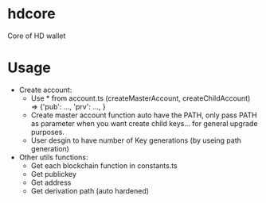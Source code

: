 # hdcore

Core of HD wallet

# Usage

+ Create account:
   - Use * from account.ts (createMasterAccount, createChildAccount) => {'pub': ..., 'prv': ..., }
   - Create master account function auto have the PATH, only pass PATH as parameter when you want create child keys... for general upgrade purposes.
    - User desgin to have number of Key generations (by useing path generation)
+ Other utils functions: 
    - Get each blockchain function in constants.ts 
    - Get publickey
    - Get address
    - Get derivation path (auto hardened)
